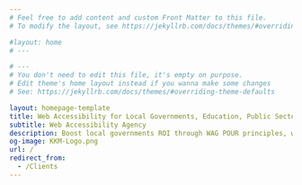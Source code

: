```yaml
---
# Feel free to add content and custom Front Matter to this file.
# To modify the layout, see https://jekyllrb.com/docs/themes/#overriding-theme-defaults

#layout: home
# ---

# ---
# You don't need to edit this file, it's empty on purpose.
# Edit theme's home layout instead if you wanna make some changes
# See: https://jekyllrb.com/docs/themes/#overriding-theme-defaults

layout: homepage-template
title: Web Accessibility for Local Governments, Education, Public Sectors.
subtitle: Web Accessibility Agency
description: Boost local governments ROI through WAG POUR principles, web accessibility guidelines (WCAG), and Section 508 to meet ADA compliance.
og-image: KKM-Logo.png
url: /
redirect_from:
  - /Clients
---
```

